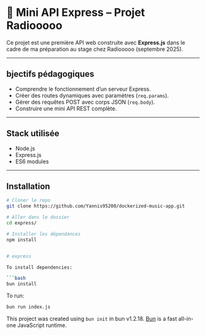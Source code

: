 # 📡 Mini API Express – Projet Radiooooo

Ce projet est une première API web construite avec **Express.js** dans le cadre de ma préparation au stage chez Radiooooo (septembre 2025).

---

## bjectifs pédagogiques

- Comprendre le fonctionnement d’un serveur Express.
- Créer des routes dynamiques avec paramètres (`req.params`).
- Gérer des requêtes POST avec corps JSON (`req.body`).
- Construire une mini API REST complète.

---

## Stack utilisée

- Node.js
- Express.js
- ES6 modules

---

## Installation

```bash
# Cloner le repo
git clone https://github.com/Yannis95200/dockerized-music-app.git

# Aller dans le dossier
cd express/

# Installer les dépendances
npm install


# express

To install dependencies:

```bash
bun install
```

To run:

```bash
bun run index.js
```

This project was created using `bun init` in bun v1.2.18. [Bun](https://bun.sh) is a fast all-in-one JavaScript runtime.
